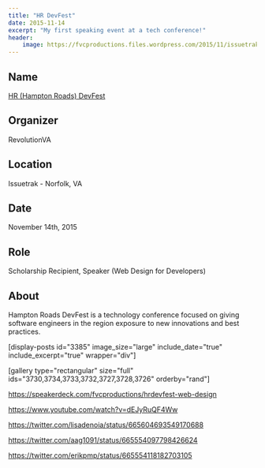 ```yaml
---
title: "HR DevFest"
date: 2015-11-14
excerpt: "My first speaking event at a tech conference!"
header:
    image: https://fvcproductions.files.wordpress.com/2015/11/issuetrak-conference-00831.jpg
---
```


## Name

<a title="HR (Hampton Roads) DevFest" href="https://hrdevfest.org" target="_blank" rel="noopener">HR (Hampton Roads) DevFest</a>

## Organizer

RevolutionVA

## Location

Issuetrak - Norfolk, VA

## Date

November 14th, 2015

## Role

Scholarship Recipient, Speaker (Web Design for Developers)

## About

Hampton Roads DevFest is a technology conference focused on giving software engineers in the region exposure to new innovations and best practices.

[display-posts id="3385" image_size="large" include_date="true" include_excerpt="true" wrapper="div"]

[gallery type="rectangular" size="full" ids="3730,3734,3733,3732,3727,3728,3726" orderby="rand"]

https://speakerdeck.com/fvcproductions/hrdevfest-web-design

https://www.youtube.com/watch?v=dEJyRuQF4Ww

https://twitter.com/lisadenoia/status/665604693549170688

https://twitter.com/aag1091/status/665554097798426624

https://twitter.com/erikpmp/status/665554118182703105